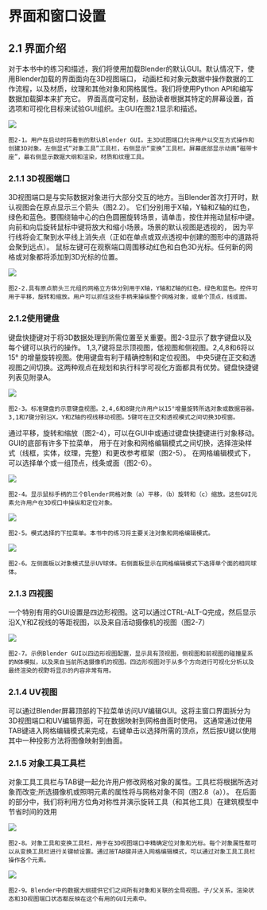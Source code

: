 # 界面和窗口设置

## 2.1 界面介绍

对于本书中的练习和描述，我们将使用加载Blender的默认GUI。默认情况下，使用Blender加载的界面面向在3D视图端口，
动画栏和对象元数据中操作数据的工作流程，以及材质，纹理和其他对象和网格属性。我们将使用Python API和编写数据加载脚本来扩充它。
界面高度可定制，鼓励读者根据其特定的屏幕设置，首选项和可视化目标来试验GUI组织。主GUI在图2.1显示和描述。

![](https://github.com/BlenderCN/blenderTutorial/blob/master/mDrivEngine/3DScientificVisualizationWithBelender/2-1.png?raw=true)

    图2-1。用户在启动时将看到的默认Blender GUI。主3D试图端口允许用户以交互方式操作和创建3D对象。左侧显式“对象工具”工具栏，右侧显示“变换”工具栏。屏幕底部显示动画“磁带卡座”，最右侧显示数据大纲和渲染，材质和纹理工具。  

### 2.1.1 3D视图端口

3D视图端口是与实际数据对象进行大部分交互的地方。当Blender首次打开时，默认视图会在原点显示三个箭头（图2.2）。
它们分别用于X轴，Y轴和Z轴的红色，绿色和蓝色。要围绕轴中心的白色圆圈旋转场景，请单击，按住并拖动鼠标中键。
向前和向后旋转鼠标中键将放大和缩小场景。场景的默认视图是透视的，
因为平行线将会汇聚到水平线上消失点（正如在单点或双点透视中创建的图形中的道路将会聚到远点）。
鼠标左键可在观察端口周围移动红色和白色3D光标。任何新的网格或对象都将添加到3D光标的位置。

![](https://github.com/BlenderCN/blenderTutorial/blob/master/mDrivEngine/3DScientificVisualizationWithBelender/2-2.png?raw=true)

    图2-2.具有原点箭头三元组的网格立方体分别用于X轴，Y轴和Z轴的红色，绿色和蓝色。控件可用于平移，旋转和缩放。用户可以抓住这些手柄来操纵整个网格对象，或单个顶点，线或面。
    
### 2.1.2使用键盘

键盘快捷键对于将3D数据处理到所需位置至关重要。图2-3显示了数字键盘以及每个键可以执行的操作。
1,3,7键将显示顶视图，低视图和侧视图。2,4,8和6将以15° 的增量旋转视图。使用键盘有利于精确控制和定位视图。
中央5键在正交和透视图之间切换。这两种观点在规划和执行科学可视化方面都具有优势。键盘快捷键列表见附录A。

![](https://github.com/BlenderCN/blenderTutorial/blob/master/mDrivEngine/3DScientificVisualizationWithBelender/2-3.png?raw=true)

    图2-3。标准键盘的示意键盘视图。2,4,6和8键允许用户以15°增量旋转所选对象或数据容器。3,1和7键分别沿X，Y和Z轴的视线移动视图。5键可在正交和透视模式之间切换3D视窗。

通过平移，旋转和缩放（图2-4），可以在GUI中或通过键盘快捷键进行对象移动。GUI的底部有许多下拉菜单，
用于在对象和网格编辑模式之间切换，选择渲染样式（线框，实体，纹理，完整）和更改参考框架（图2-5）。
在网格编辑模式下，可以选择单个或一组顶点，线条或面（图2-6）。

![](https://github.com/BlenderCN/blenderTutorial/blob/master/mDrivEngine/3DScientificVisualizationWithBelender/2-4.png?raw=true)

    图2-4。显示鼠标手柄的三个Blender网格对象（a）平移，（b）旋转和（c）缩放。这些GUI元素允许用户在3D视口中操纵和定位对象。
    
![](https://github.com/BlenderCN/blenderTutorial/blob/master/mDrivEngine/3DScientificVisualizationWithBelender/2-5.png?raw=true)  

    图2-5。模式选择的下拉菜单。本书中的练习将主要关注对象和网格编辑模式。

![](https://github.com/BlenderCN/blenderTutorial/blob/master/mDrivEngine/3DScientificVisualizationWithBelender/2-6.png?raw=true)

    图2-6。左侧面板以对象模式显示UV球体。右侧面板显示在网格编辑模式下选择单个面的相同球体。
    
### 2.1.3 四视图

一个特别有用的GUI设置是四边形视图。这可以通过CTRL-ALT-Q完成，然后显示沿X,Y和Z视线的等距视图，以及来自活动摄像机的视图（图2-7）

![](https://github.com/BlenderCN/blenderTutorial/blob/master/mDrivEngine/3DScientificVisualizationWithBelender/2-7.png?raw=true)

    图2-7。示例Blender GUI以四边形视图配置，显示具有顶视图，侧视图和前视图的碰撞星系的N体模拟，以及来自当前所选摄像机的视图。四边形视图对于从多个方向进行可视化分析以及最终渲染的视野将显示的内容非常有用。

### 2.1.4 UV视图

可以通过Blender屏幕顶部的下拉菜单访问UV编辑GUI。这将主窗口界面拆分为3D视图端口和UV编辑界面，可在数据映射到网格曲面时使用。
这通常通过使用TAB键进入网格编辑模式来完成，右键单击以选择所需的顶点，然后按U键以使用其中一种投影方法将图像映射到曲面。

### 2.1.5 对象工具工具栏

对象工具工具栏与TAB键一起允许用户修改网格对象的属性。工具栏将根据所选对象而改变;所选摄像机或照明元素的属性将与网格对象不同（图2.8（a））。
在后面的部分中，我们将利用方位角对称性并演示旋转工具（和其他工具）在建筑模型中节省时间的效用

![](https://github.com/BlenderCN/blenderTutorial/blob/master/mDrivEngine/3DScientificVisualizationWithBelender/2-8.png?raw=true)

    图2-8。对象工具和变换工具栏，用于在3D视图端口中精确定位对象和光标。每个对象属性都可以从变换工具栏进行关键帧设置。通过按TAB键并进入网格编辑模式，可以通过对象工具工具栏操作各个元素。

![](https://github.com/BlenderCN/blenderTutorial/blob/master/mDrivEngine/3DScientificVisualizationWithBelender/2-9.png?raw=true)

    图2-9。Blender中的数据大纲提供它们之间所有对象和关联的全局视图。子/父关系，渲染状态和3D视图端口状态都反映在这个有用的GUI元素中。
